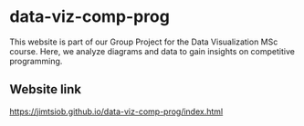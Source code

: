 # data-viz-comp-prog
This website is part of our Group Project for the Data Visualization MSc course. Here, we analyze diagrams and data to gain insights on competitive programming.

## Website link
https://jimtsiob.github.io/data-viz-comp-prog/index.html
